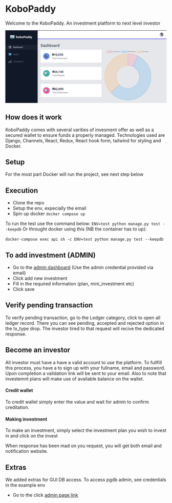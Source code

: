 # KoboPaddy
 Welcome to the KoboPaddy. An investment platform to next level investor
 
[![Banner](dashboard.png)](https://kobopaddy.onrender.com)
 


## How does it work
KoboPaddy comes with several varities of invesment offer as well as a secured wallet to ensure funds a properly managed.
Technologies used are Django, Channels, React, Redux, React hook form, tailwind for styling and Docker.

## Setup
For the most part Docker will run the project, see next step below


## Execution

* Clone the repo
* Setup the env, expecially the email
* Spin up docker `docker compose up`

To run the test use the command below:
`ENV=test python manage.py test --keepdb`
Or throught docker using this (NB the container has to up):

`docker-compose exec api sh -c ENV=test python manage.py test --keepdb`

## To add investment (ADMIN)
* Go to the  <a href="http://localhost:8000/admin">admin dashboard</a> (Use the admin credential provided via email)
* Click add new investment
* Fill in the required information (plan, mini_investment etc)
* Click save

## Verify pending transaction
To verify pending transaction, go to the Ledger category, click to open all ledger record. There you can see pending, accepted and rejected option in the tx_type drop. The investor tired to that request will recive the dedicated response.

## Become an investor
All investor must have a have a valid account to use the platform. To fullfill this process, you have a to sign up with your fullname, email and password. Upon completion a validation link will be sent to your email. 
Also to note that investemnt plans will make use of available balance on the wallet.

#### Credit wallet
To credit wallet simply enter the value and wait for admin to confirm creditation.

#### Making investment
To make an investment, simply select the investment plan you wish to invest in and click on the invest

When response has been mad on you request, you will get both email and notification website.


## Extras
We added extras for GUI DB access.
To access pgdb admin, see credentials in the example env
* Go to the click <a href="http://localhost:5050">admin page link</a> 